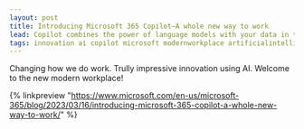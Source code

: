 ```yaml
---
layout: post
title: Introducing Microsoft 365 Copilot—A whole new way to work
lead: Copilot combines the power of language models with your data in the Microsoft 365 apps and Microsoft Graph to turn your words into the most powerful productivity tool on the planet.
tags: innovation ai copilot microsoft modernworkplace artificialintelligence
---
```


Changing how we do work. Trully impressive innovation using AI. Welcome to the new modern workplace!

{% linkpreview "https://www.microsoft.com/en-us/microsoft-365/blog/2023/03/16/introducing-microsoft-365-copilot-a-whole-new-way-to-work/" %}
